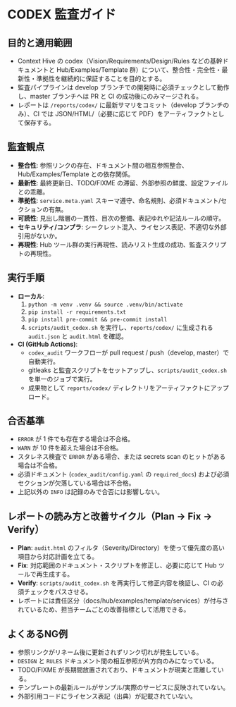 # CODEX 監査ガイド

## 目的と適用範囲
- Context Hive の codex（Vision/Requirements/Design/Rules などの基幹ドキュメントと Hub/Examples/Template 群）について、整合性・完全性・最新性・準拠性を継続的に保証することを目的とする。
- 監査パイプラインは develop ブランチでの開発時に必須チェックとして動作し、master ブランチへは PR と CI の成功後にのみマージされる。
- レポートは `/reports/codex/` に最新サマリをコミット（develop ブランチのみ）、CI では JSON/HTML/（必要に応じて PDF）をアーティファクトとして保存する。

## 監査観点
- **整合性**: 参照リンクの存在、ドキュメント間の相互参照整合、Hub/Examples/Template との依存関係。
- **最新性**: 最終更新日、TODO/FIXME の滞留、外部参照の鮮度、設定ファイルとの乖離。
- **準拠性**: `service.meta.yaml` スキーマ遵守、命名規則、必須ドキュメント/セクションの有無。
- **可読性**: 見出し階層の一貫性、目次の整備、表記ゆれや記法ルールの順守。
- **セキュリティ/コンプラ**: シークレット混入、ライセンス表記、不適切な外部引用がないか。
- **再現性**: Hub ツール群の実行再現性、読みリスト生成の成功、監査スクリプトの再現性。

## 実行手順
- **ローカル**:
  1. `python -m venv .venv && source .venv/bin/activate`
  2. `pip install -r requirements.txt`
  3. `pip install pre-commit && pre-commit install`
  4. `scripts/audit_codex.sh` を実行し、`reports/codex/` に生成される `audit.json` と `audit.html` を確認。
- **CI (GitHub Actions)**:
  - `codex_audit` ワークフローが pull request / push（develop, master）で自動実行。
  - gitleaks と監査スクリプトをセットアップし、`scripts/audit_codex.sh` を単一のジョブで実行。
  - 成果物として `reports/codex/` ディレクトリをアーティファクトにアップロード。

## 合否基準
- `ERROR` が 1 件でも存在する場合は不合格。
- `WARN` が 10 件を超えた場合は不合格。
- スタレネス検査で `ERROR` がある場合、または secrets scan のヒットがある場合は不合格。
- 必須ドキュメント (`codex_audit/config.yaml` の `required_docs`) および必須セクションが欠落している場合は不合格。
- 上記以外の `INFO` は記録のみで合否には影響しない。

## レポートの読み方と改善サイクル（Plan → Fix → Verify）
- **Plan**: `audit.html` のフィルタ（Severity/Directory）を使って優先度の高い項目から対応計画を立てる。
- **Fix**: 対応範囲のドキュメント・スクリプトを修正し、必要に応じて Hub ツールで再生成する。
- **Verify**: `scripts/audit_codex.sh` を再実行して修正内容を検証し、CI の必須チェックをパスさせる。
- レポートには責任区分（docs/hub/examples/template/services）が付与されているため、担当チームごとの改善指標として活用できる。

## よくあるNG例
- 参照リンクがリネーム後に更新されずリンク切れが発生している。
- `DESIGN` と `RULES` ドキュメント間の相互参照が片方向のみになっている。
- TODO/FIXME が長期間放置されており、ドキュメントが現実と乖離している。
- テンプレートの最新ルールがサンプル/実際のサービスに反映されていない。
- 外部引用コードにライセンス表記（出典）が記載されていない。
